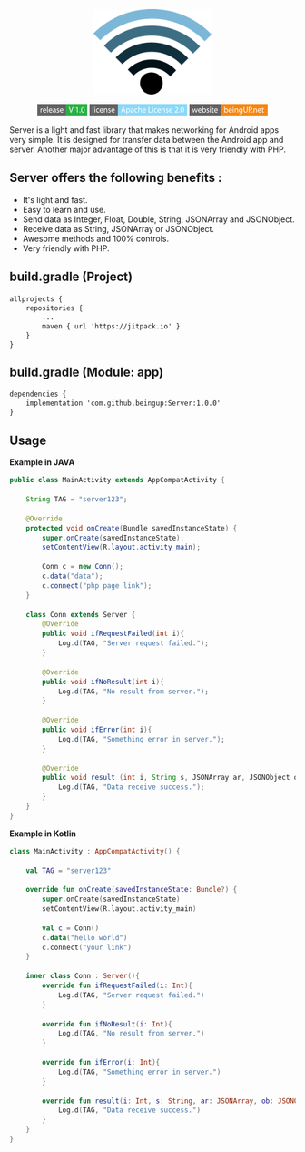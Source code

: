 <p align="center">
  <img alt="opensnitch" src="img/wifi.png" height="150" />
  <p align="center">
    <img src="img/release.png" height="20">
    <a href="http://www.apache.org/licenses/LICENSE-2.0"><img src="img/license.png" height="20"></a>
    <a href="http://www.beingup.net"><img src="img/website.png" height="20"></a>
  </p>
</p>
<p>Server is a light and fast library that makes networking for Android apps very simple. It is designed for transfer data between the Android app and server. Another major advantage of this is that it is very friendly with PHP.</p>

Server offers the following benefits :
------
* It's light and fast.
* Easy to learn and use.
* Send data as Integer, Float, Double, String, JSONArray and JSONObject.
* Receive data as String, JSONArray or JSONObject.
* Awesome methods and 100% controls.
* Very friendly with PHP.

build.gradle (Project)
------
```
allprojects {
	repositories {
		...
		maven { url 'https://jitpack.io' }
	}
}
```

build.gradle (Module: app)
------
```
dependencies {
	implementation 'com.github.beingup:Server:1.0.0'
}
```

Usage
-----
**Example in JAVA**
```java
public class MainActivity extends AppCompatActivity {

    String TAG = "server123";
    
    @Override
    protected void onCreate(Bundle savedInstanceState) {
        super.onCreate(savedInstanceState);
        setContentView(R.layout.activity_main);

        Conn c = new Conn();
        c.data("data");
        c.connect("php page link");
    }

    class Conn extends Server {
        @Override
        public void ifRequestFailed(int i){
            Log.d(TAG, "Server request failed.");
        }

        @Override
        public void ifNoResult(int i){
            Log.d(TAG, "No result from server.");
        }

        @Override
        public void ifError(int i){
            Log.d(TAG, "Something error in server.");
        }

        @Override
        public void result (int i, String s, JSONArray ar, JSONObject ob){
            Log.d(TAG, "Data receive success.");
        }
    }
}
```

**Example in Kotlin**
```kotlin
class MainActivity : AppCompatActivity() {
    
    val TAG = "server123"

    override fun onCreate(savedInstanceState: Bundle?) {
        super.onCreate(savedInstanceState)
        setContentView(R.layout.activity_main)

        val c = Conn()
        c.data("hello world")
        c.connect("your link")
    }

    inner class Conn : Server(){
        override fun ifRequestFailed(i: Int){
            Log.d(TAG, "Server request failed.")
        }

        override fun ifNoResult(i: Int){
            Log.d(TAG, "No result from server.")
        }

        override fun ifError(i: Int){
            Log.d(TAG, "Something error in server.")
        }

        override fun result(i: Int, s: String, ar: JSONArray, ob: JSONObject){
            Log.d(TAG, "Data receive success.")
        }
    }
}
```

